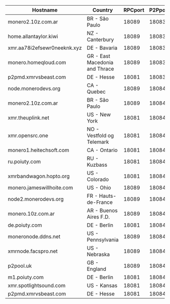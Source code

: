Hostname | Country | RPCport | P2Pport
--- | --- | --- | ---
monero2.10z.com.ar | BR - São Paulo | 18089 | 18083
home.allantaylor.kiwi | NZ - Canterbury | 18089 | 18083
xmr.aa78i2efsewr0neeknk.xyz | DE - Bavaria | 18089 | 18083
monero.homeqloud.com | GR - East Macedonia and Thrace | 18089 | 18083
p2pmd.xmrvsbeast.com | DE - Hesse | 18081 | 18083
node.monerodevs.org | CA - Quebec | 18089 | 18084
monero2.10z.com.ar | BR - São Paulo | 18089 | 18084
xmr.theuplink.net | US - New York | 18081 | 18084
xmr.opensrc.one | NO - Vestfold og Telemark | 18081 | 18084
monero1.heitechsoft.com | CA - Ontario | 18081 | 18084
ru.poiuty.com | RU - Kuzbass | 18081 | 18084
xmrbandwagon.hopto.org | US - Colorado | 18081 | 18084
monero.jameswillhoite.com | US - Ohio | 18089 | 18084
node2.monerodevs.org | FR - Hauts-de-France | 18089 | 18084
monero.10z.com.ar | AR - Buenos Aires F.D. | 18089 | 18084
de.poiuty.com | DE - Berlin | 18081 | 18084
moneronode.ddns.net | US - Pennsylvania | 18089 | 18084
xmrnode.facspro.net | US - Nebraska | 18089 | 18084
p2pool.uk | GB - England | 18089 | 18084
m1.poiuty.com | DE - Berlin | 18081 | 18084
xmr.spotlightsound.com | US - Kansas | 18081 | 18084
p2pmd.xmrvsbeast.com | DE - Hesse | 18081 | 18084
